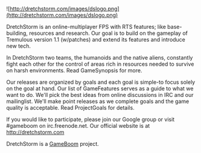 ![http://dretchstorm.com/images/dslogo.png](http://dretchstorm.com/images/dslogo.png)

DretchStorm is an online-multiplayer FPS with RTS features; like base-building, resources and research. Our goal is to build on the gameplay of Tremulous version 1.1 (w/patches) and extend its features and introduce new tech.

In DretchStorm two teams, the humanoids and the native aliens, constantly fight each other for the control of areas rich in resources needed to survive on harsh environments. Read GameSynopsis for more.

Our releases are organized by goals and each goal is simple-to focus solely on the goal at hand. Our list of GameFeatures serves as a guide to what we want to do. We'll pick the best ideas from online discussions in IRC and our mailinglist. We'll make point releases as we complete goals and the game quality is acceptable. Read ProjectGoals for details.

If you would like to participate, please join our Google group or visit #gameboom on irc.freenode.net. Our official website is at http://dretchstorm.com

DretchStorm is a [GameBoom](http://gameboom.net) project.
